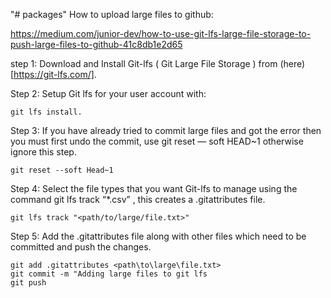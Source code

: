 "# packages" 
How to upload large files to github:

https://medium.com/junior-dev/how-to-use-git-lfs-large-file-storage-to-push-large-files-to-github-41c8db1e2d65 


step 1: Download and Install Git-lfs ( Git Large File Storage ) from (here)[https://git-lfs.com/].

Step 2: Setup Git lfs for your user account with:
```
git lfs install.
```
Step 3: If you have already tried to commit large files and got the error then you must first undo the commit, use git reset — soft HEAD~1 otherwise ignore this step.
```
git reset --soft Head~1
```
Step 4: Select the file types that you want Git-lfs to manage using the command git lfs track “*.csv” , this creates a .gitattributes file.
```
git lfs track "<path/to/large/file.txt>"
```
Step 5: Add the .gitattributes file along with other files which need to be committed and push the changes.
```
git add .gitattributes <path\to\large\file.txt>
git commit -m "Adding large files to git lfs
git push
```